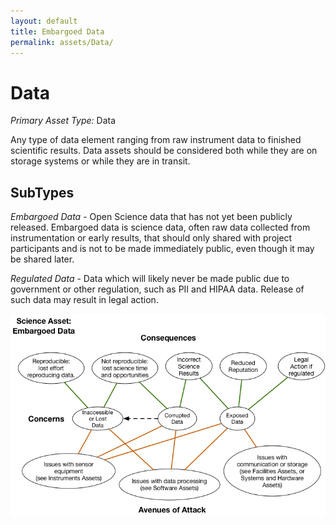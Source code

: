 ```yaml
---
layout: default
title: Embargoed Data
permalink: assets/Data/
---
```


# Data

*Primary Asset Type:*  Data

Any type of data element ranging from raw instrument data to finished scientific results.  Data assets should be considered both while they are on storage systems or while they are in transit.

## SubTypes

*Embargoed Data* - Open Science data that has not yet been publicly released.  Embargoed data is science data, often raw data collected from instrumentation or early results, that should only shared with project participants and is not to be made immediately public, even though it may be shared later.

*Regulated Data* - Data which will likely never be made public due to government or other regulation, such as PII and HIPAA data.  Release of such data may result in legal action.


![Embargoed Data](../../diagrams/Embargoed_Data.png)